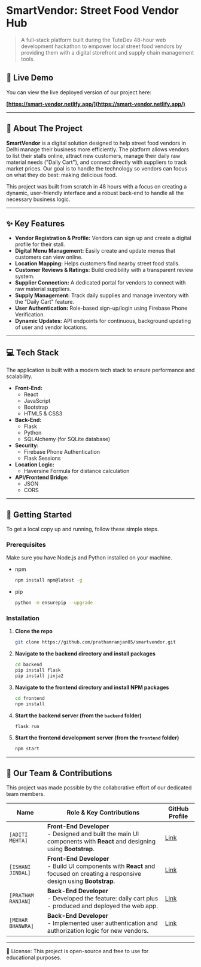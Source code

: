 ﻿# SmartVendor: Street Food Vendor Hub

> A full-stack platform built during the TuteDev 48-hour web development hackathon to empower local street food vendors by providing them with a digital storefront and supply chain management tools.

## 🚀 Live Demo

You can view the live deployed version of our project here:

**[https://smart-vendor.netlify.app/](https://smart-vendor.netlify.app/)**

---

## 🌟 About The Project

**SmartVendor** is a digital solution designed to help street food vendors in Delhi manage their business more efficiently. The platform allows vendors to list their stalls online, attract new customers, manage their daily raw material needs ("Daily Cart"), and connect directly with suppliers to track market prices. Our goal is to handle the technology so vendors can focus on what they do best: making delicious food.

This project was built from scratch in 48 hours with a focus on creating a dynamic, user-friendly interface and a robust back-end to handle all the necessary business logic.

---

## ✨ Key Features

* **Vendor Registration & Profile:** Vendors can sign up and create a digital profile for their stall.
* **Digital Menu Management:** Easily create and update menus that customers can view online.
* **Location Mapping:** Helps customers find nearby street food stalls.
* **Customer Reviews & Ratings:** Build credibility with a transparent review system.
* **Supplier Connection:** A dedicated portal for vendors to connect with raw material suppliers.
* **Supply Management:** Track daily supplies and manage inventory with the "Daily Cart" feature.
* **User Authentication:** Role-based sign-up/login using Firebase Phone Verification.
* **Dynamic Updates:** API endpoints for continuous, background updating of user and vendor locations.


---

## 💻 Tech Stack

The application is built with a modern tech stack to ensure performance and scalability.

* **Front-End:**
    * React
    * JavaScript
    * Bootstrap
    * HTML5 & CSS3
* **Back-End:**
    * Flask
    * Python
    * SQLAlchemy (for SQLite database)
* **Security:**
    * Firebase Phone Authentication
    * Flask Sessions
* **Location Logic:**
    * Haversine Formula for distance calculation
* **API/Frontend Bridge:**
    * JSON
    * CORS

---

## 🚀 Getting Started

To get a local copy up and running, follow these simple steps.

### Prerequisites

Make sure you have Node.js and Python installed on your machine.
* npm
    ```sh
    npm install npm@latest -g
    ```
* pip
    ```sh
    python -m ensurepip --upgrade
    ```

### Installation

1.  **Clone the repo**
    ```sh
    git clone https://github.com/prathamranjan05/smartvendor.git
    ```
2.  **Navigate to the backend directory and install packages**
    ```sh
    cd backend
    pip install flask
    pip install jinja2
    ```
3.  **Navigate to the frontend directory and install NPM packages**
    ```sh
    cd frontend
    npm install
    ```
4.  **Start the backend server (from the `backend` folder)**
    ```sh
    flask run
    ```
5.  **Start the frontend development server (from the `frontend` folder)**
    ```sh
    npm start
    ```

---

## 👥 Our Team & Contributions

This project was made possible by the collaborative effort of our dedicated team members.

| Name                        | Role & Key Contributions                                                                                             | GitHub Profile                                     |
| --------------------------- | -------------------------------------------------------------------------------------------------------------------- | -------------------------------------------------- |
| `[ADITI MEHTA]`  | **Front-End Developer** <br/> - Designed and built the main UI components with **React** and designing using **Bootstrap**.    | [Link](https://github.com/Dynamic-ctrl)           |
| `[ISHANI JINDAL]`  | **Front-End Developer** <br/> - Build UI components with **React** and focused on creating a responsive design using **Bootstrap**. | [Link](https://github.com/ishanijdev)           |
| `[PRATHAM RANJAN]`   | **Back-End Developer** <br/> - Developed the feature: daily cart plus<br/> - produced and deployed the web app.     | [Link](https://github.com/prathamranjan05)           |
| `[MEHAR BHANWRA]`   | **Back-End Developer** <br/> - Implemented user authentication and authorization logic for new vendors. <br/>  | [Link](https://github.com/meharbhanwra)           |

---

📜 License: This project is open-source and free to use for educational purposes.


